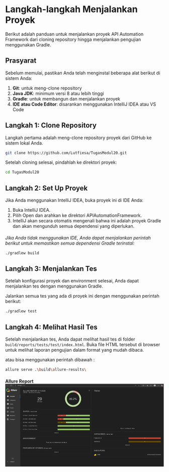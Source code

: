 # Langkah-langkah Menjalankan Proyek

Berikut adalah panduan untuk menjalankan proyek API Automation Framework dari cloning repository hingga menjalankan pengujian menggunakan Gradle.

## Prasyarat
Sebelum memulai, pastikan Anda telah menginstal beberapa alat berikut di sistem Anda:
1. **Git**: untuk meng-clone repository
2. **Java JDK**: minimum versi 8 atau lebih tinggi
3. **Gradle**: untuk membangun dan menjalankan proyek
4. **IDE atau Code Editor**: disarankan menggunakan IntelliJ IDEA atau VS Code

## Langkah 1: Clone Repository
Langkah pertama adalah meng-clone repository proyek dari GitHub ke sistem lokal Anda.

```bash
git clone https://github.com/Lutfiesa/TugasModul20.git
```
Setelah cloning selesai, pindahlah ke direktori proyek:
```bash
cd TugasModul20
```
## Langkah 2: Set Up Proyek
Jika Anda menggunakan IntelliJ IDEA, buka proyek ini di IDE Anda:

1. Buka IntelliJ IDEA.
2. Pilih Open dan arahkan ke direktori APIAutomationFramework.
3. IntelliJ akan secara otomatis mengenali bahwa ini adalah proyek Gradle dan akan mengunduh semua dependensi yang diperlukan.

#### 
_Jika Anda tidak menggunakan IDE, Anda dapat menjalankan perintah berikut untuk memastikan semua dependensi Gradle terinstal:_

```bash
./gradlew build
```

## Langkah 3: Menjalankan Tes
Setelah konfigurasi proyek dan environment selesai, Anda dapat menjalankan tes dengan menggunakan Gradle.

Jalankan semua tes yang ada di proyek ini dengan menggunakan perintah berikut:
```bash
./gradlew test
```

## Langkah 4: Melihat Hasil Tes
Setelah menjalankan tes, Anda dapat melihat hasil tes di folder `build/reports/tests/test/index.html`. Buka file HTML tersebut di browser untuk melihat laporan pengujian dalam format yang mudah dibaca.

atau bisa menggunakan perintah dibawah :

```bash
allure serve .\build\allure-results\
```
####
**Allure Report**
![Allure Report](allureReport.png)
